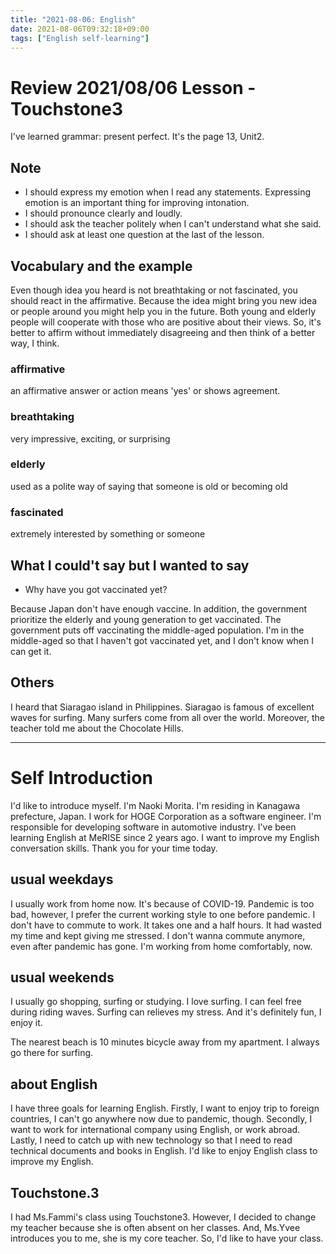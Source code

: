 ```yaml
---
title: "2021-08-06: English"
date: 2021-08-06T09:32:18+09:00
tags: ["English self-learning"]
---
```


# Review 2021/08/06 Lesson - Touchstone3

I've learned grammar: present perfect.
It's the page 13, Unit2.

## Note
* I should express my emotion when I read any statements.
  Expressing emotion is an important thing for improving intonation.
* I should pronounce clearly and loudly.
* I should ask the teacher politely when I can't understand what she said.
* I should ask at least one question at the last of the lesson.

## Vocabulary and the example

Even though idea you heard is not breathtaking or not fascinated,
you should react in the affirmative.
Because the idea might bring you new idea or people around you might help you in the future.
Both young and elderly people will cooperate with those who are positive about their views.
So, it's better to affirm without immediately disagreeing and then think of a better way, I think.

### affirmative
an affirmative answer or action means 'yes' or shows agreement.

### breathtaking
very impressive, exciting, or surprising

### elderly
used as a polite way of saying that someone is old or becoming old

### fascinated
extremely interested by something or someone

## What I could't say but I wanted to say

* Why have you got vaccinated yet?

Because Japan don't have enough vaccine.
In addition, the government prioritize the elderly and young generation to get vaccinated. The government puts off vaccinating the middle-aged population.
I'm in the middle-aged so that I haven't got vaccinated yet,
and I don't know when I can get it.

## Others

I heard that Siaragao island in Philippines.
Siaragao is famous of excellent waves for surfing.
Many surfers come from all over the world.
Moreover, the teacher told me about the Chocolate Hills.

---

# Self Introduction

I'd like to introduce myself.
I'm Naoki Morita.
I'm residing in Kanagawa prefecture, Japan.
I work for HOGE Corporation as a software engineer.
I'm responsible for developing software in automotive industry.
I've been learning English at MeRISE since 2 years ago.
I want to improve my English conversation skills.
Thank you for your time today.

## usual weekdays

I usually work from home now.
It's because of COVID-19.
Pandemic is too bad, however,
I prefer the current working style to one before pandemic.
I don't have to commute to work. It takes one and a half hours.
It had wasted my time and kept giving me stressed.
I don't wanna commute anymore, even after pandemic has gone.
I'm working from home comfortably, now.

## usual weekends

I usually go shopping, surfing or studying.
I love surfing.
I can feel free during riding waves.
Surfing can relieves my stress.
And it's definitely fun, I enjoy it.

The nearest beach is 10 minutes bicycle away from my apartment.
I always go there for surfing.

## about English

I have three goals for learning English.
Firstly, I want to enjoy trip to foreign countries,
I can't go anywhere now due to pandemic, though.
Secondly, I want to work for international company using English,
or work abroad.
Lastly, I need to catch up with new technology
so that I need to read technical documents and books in English.
I'd like to enjoy English class to improve my English.

## Touchstone.3

I had Ms.Fammi's class using Touchstone3.
However, I decided to change my teacher
because she is often absent on her classes.
And, Ms.Yvee introduces you to me, she is my core teacher.
So, I'd like to have your class.
